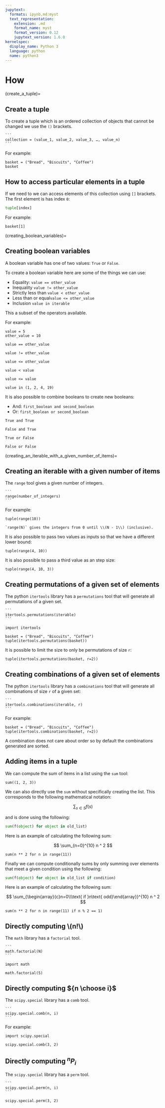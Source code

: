 ```yaml
---
jupytext:
  formats: ipynb,md:myst
  text_representation:
    extension: .md
    format_name: myst
    format_version: 0.12
    jupytext_version: 1.6.0
kernelspec:
  display_name: Python 3
  language: python
  name: python3
---
```


# How


(create_a_tuple)=
## Create a tuple

To create a tuple which is an ordered collection of objects that cannot be
changed we use the `()` brackets.

````{tip}
```
collection = (value_1, value_2, value_3, …, value_n)
```
````

For example:

```{code-cell} ipython3
basket = ("Bread", "Biscuits", "Coffee")
basket
```

## How to access particular elements in a tuple

If we need to we can access elements of this collection using `[]` brackets. The
first element is has index `0`:

```python
tuple[index]
```

For example:

```{code-cell} ipython3
basket[1]
```

(creating_boolean_variables)=
## Creating boolean variables

A boolean variable has one of two values: `True` or `False`.

To create a boolean variable here are some of the things we can use:

- Equality: `value == other_value`
- Inequality `value != other_value`
- Strictly less than `value < other_value`
- Less than or equal`value <= other_value`
- Inclusion `value in iterable`

This a subset of the operators available.

For example:

```{code-cell} ipython3
value = 5
other_value = 10

value == other_value
```

```{code-cell} ipython3
value != other_value
```

```{code-cell} ipython3
value <= other_value
```

```{code-cell} ipython3
value < value
```

```{code-cell} ipython3
value <= value
```

```{code-cell} ipython3
value in (1, 2, 4, 19)
```

It is also possible to combine booleans to create new booleans:

- And: `first_boolean and second_boolean`
- Or: `first_boolean or second_boolean`

```{code-cell} ipython3
True and True
```

```{code-cell} ipython3
False and True
```

```{code-cell} ipython3
True or False
```

```{code-cell} ipython3
False or False
```

(creating_an_iterable_with_a_given_number_of_items)=
## Creating an iterable with a given number of items

The `range` tool gives a given number of integers.

````{tip}
```
range(number_of_integers)
```
````

For example:

```{code-cell} ipython3
tuple(range(10))
```

```{attention}
`range(N)` gives the integers from 0 until \\(N - 1\\) (inclusive).
```

It is also possible to pass two values as inputs so that we have a different lower bound:

```{code-cell} ipython3
tuple(range(4, 10))
```

It is also possible to pass a third value as an step size:

```{code-cell} ipython3
tuple(range(4, 10, 3))
```

## Creating permutations of a given set of elements

The python `itertools` library has a `permutations` tool that will generate all
permutations of a given set.

````{tip}
```
itertools.permutations(iterable)
```
````

```{code-cell} ipython3
import itertools

basket = ("Bread", "Biscuits", "Coffee")
tuple(itertools.permutations(basket))
```

It is possible to limit the size to only be permutations of size `r`:

```{code-cell} ipython3
tuple(itertools.permutations(basket, r=2))
```

## Creating combinations of a given set of elements

The python `itertools` library has a `combinations` tool that will generate all combinations of size `r` of a given set:

````{tip}
```
itertools.combinations(iterable, r)
```
````

For example:

```{code-cell} ipython3
basket = ("Bread", "Biscuits", "Coffee")
tuple(itertools.combinations(basket, r=2))
```

A combination does not care about order so by default the combinations generated
are sorted.

## Adding items in a tuple

We can compute the sum of items in a list using the `sum` tool:

```{code-cell} ipython3
sum((1, 2, 3))
```

We can also directly use the `sum` without specifically creating the list. This
corresponds to the following mathematical notation:

$$
    \sum_{s\in S}f(s)
$$

and is done using the following:


```python
sum(f(object) for object in old_list)
```

Here is an example of calculating the following sum:


$$
    \sum_{n=0}^{10} n ^ 2
$$

```{code-cell} ipython3
sum(n ** 2 for n in range(11))
```

Finally we can compute conditionally sums by only summing over elements that
meet a given condition using the following:

```python
sum(f(object) for object in old_list if condition)
```

Here is an example of calculating the following sum:

$$
    \sum_{\begin{array}{c}n=0\\\text{ if }n\text{ odd}\end{array}}^{10} n ^ 2
$$

```{code-cell} ipython3
sum(n ** 2 for n in range(11) if n % 2 == 1)
```

## Directly computing \\(n!\\)

The `math` library has a `factorial` tool.

````{tip}
```
math.factorial(N)
```
````

```{code-cell} ipython3
import math

math.factorial(5)
```

## Directly computing ${n \choose i}$

The `scipy.special` library has a `comb` tool.

````{tip}
```
scipy.special.comb(n, i)
```
````

For example:

```{code-cell} ipython3
import scipy.special

scipy.special.comb(3, 2)
```

## Directly computing $^n P_i$

The `scipy.special` library has a `perm` tool.

````{tip}
```
scipy.special.perm(n, i)
```
````

```{code-cell} ipython3
scipy.special.perm(3, 2)
```
